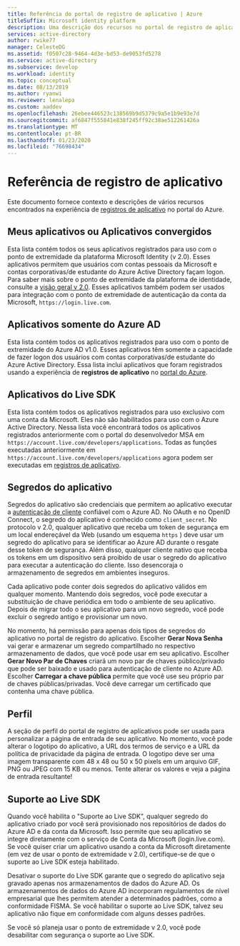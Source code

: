 ```yaml
---
title: Referência do portal de registro de aplicativo | Azure
titleSuffix: Microsoft identity platform
description: Uma descrição dos recursos no portal de registro de aplicativo da Microsoft.
services: active-directory
author: rwike77
manager: CelesteDG
ms.assetid: f0507c28-9464-4d3e-bd53-de9053fd5278
ms.service: active-directory
ms.subservice: develop
ms.workload: identity
ms.topic: conceptual
ms.date: 08/13/2019
ms.author: ryanwi
ms.reviewer: lenalepa
ms.custom: aaddev
ms.openlocfilehash: 26ebee446523c138569b9d5379c9a5e1b9e93e7d
ms.sourcegitcommit: af6847f555841e838f245ff92c38ae512261426a
ms.translationtype: MT
ms.contentlocale: pt-BR
ms.lasthandoff: 01/23/2020
ms.locfileid: "76698434"
---
```

# <a name="app-registration-reference"></a>Referência de registro de aplicativo

Este documento fornece contexto e descrições de vários recursos encontrados na experiência de [registros de aplicativo](https://aka.ms/appregistrations) no portal do Azure.

## <a name="my-applications-or-converged-applications"></a>Meus aplicativos ou Aplicativos convergidos

Esta lista contém todos os seus aplicativos registrados para uso com o ponto de extremidade da plataforma Microsoft Identity (v 2.0). Esses aplicativos permitem que usuários com contas pessoais da Microsoft e contas corporativas/de estudante do Azure Active Directory façam logon. Para saber mais sobre o ponto de extremidade da plataforma de identidade, consulte a [visão geral v 2.0](active-directory-appmodel-v2-overview.md). Esses aplicativos também podem ser usados para integração com o ponto de extremidade de autenticação da conta da Microsoft, `https://login.live.com`.

## <a name="azure-ad-only-applications"></a>Aplicativos somente do Azure AD

Esta lista contém todos os aplicativos registrados para uso com o ponto de extremidade do Azure AD v1.0. Esses aplicativos têm somente a capacidade de fazer logon dos usuários com contas corporativas/de estudante do Azure Active Directory. Essa lista inclui aplicativos que foram registrados usando a experiência de **registros de aplicativo** no [portal do Azure](https://portal.azure.com).

## <a name="live-sdk-applications"></a>Aplicativos do Live SDK

Esta lista contém todos os aplicativos registrados para uso exclusivo com uma conta da Microsoft. Eles não são habilitados para uso com o Azure Active Directory. Nessa lista você encontrará todos os aplicativos registrados anteriormente com o portal do desenvolvedor MSA em `https://account.live.com/developers/applications`. Todas as funções executadas anteriormente em `https://account.live.com/developers/applications` agora podem ser executadas em [registros de aplicativo](https://aka.ms/appregistrations).

## <a name="application-secrets"></a>Segredos do aplicativo

Segredos do aplicativo são credenciais que permitem ao aplicativo executar a [autenticação de cliente](https://tools.ietf.org/html/rfc6749#section-2.3) confiável com o Azure AD. No OAuth e no OpenID Connect, o segredo do aplicativo é conhecido como `client_secret`. No protocolo v 2.0, qualquer aplicativo que receba um token de segurança em um local endereçável da Web (usando um esquema `https` ) deve usar um segredo do aplicativo para se identificar ao Azure AD durante o resgate desse token de segurança. Além disso, qualquer cliente nativo que receba os tokens em um dispositivo será proibido de usar o segredo do aplicativo para executar a autenticação do cliente. Isso desencoraja o armazenamento de segredos em ambientes inseguros.

Cada aplicativo pode conter dois segredos do aplicativo válidos em qualquer momento. Mantendo dois segredos, você pode executar a substituição de chave periódica em todo o ambiente de seu aplicativo. Depois de migrar todo o seu aplicativo para um novo segredo, você pode excluir o segredo antigo e provisionar um novo.

No momento, há permissão para apenas dois tipos de segredos do aplicativo no portal de registro do aplicativo. Escolher **Gerar Nova Senha** vai gerar e armazenar um segredo compartilhado no respectivo armazenamento de dados, que você pode usar em seu aplicativo. Escolher **Gerar Novo Par de Chaves** criará um novo par de chaves público/privado que pode ser baixado e usado para autenticação de cliente no Azure AD. Escolher **Carregar a chave pública** permite que você use seu próprio par de chaves públicas/privadas.
Você deve carregar um certificado que contenha uma chave pública.

## <a name="profile"></a>Perfil

A seção de perfil do portal de registro de aplicativos pode ser usada para personalizar a página de entrada de seu aplicativo. No momento, você pode alterar o logotipo do aplicativo, a URL dos termos de serviço e a URL da política de privacidade da página de entrada. O logotipo deve ser uma imagem transparente com 48 x 48 ou 50 x 50 pixels em um arquivo GIF, PNG ou JPEG com 15 KB ou menos. Tente alterar os valores e veja a página de entrada resultante!

## <a name="live-sdk-support"></a>Suporte ao Live SDK

Quando você habilita o "Suporte ao Live SDK", qualquer segredo do aplicativo criado por você será provisionado nos repositórios de dados do Azure AD e da conta da Microsoft. Isso permite que seu aplicativo se integre diretamente com o serviço de Conta da Microsoft (login.live.com). Se você quiser criar um aplicativo usando a conta da Microsoft diretamente (em vez de usar o ponto de extremidade v 2.0), certifique-se de que o suporte ao Live SDK esteja habilitado.

Desativar o suporte do Live SDK garante que o segredo do aplicativo seja gravado apenas nos armazenamentos de dados do Azure AD. Os armazenamentos de dados do Azure AD incorporam regulamentos de nível empresarial que lhes permitem atender a determinados padrões, como a conformidade FISMA. Se você habilitar o suporte ao Live SDK, talvez seu aplicativo não fique em conformidade com alguns desses padrões.

Se você só planeja usar o ponto de extremidade v 2.0, você pode desabilitar com segurança o suporte ao Live SDK.
